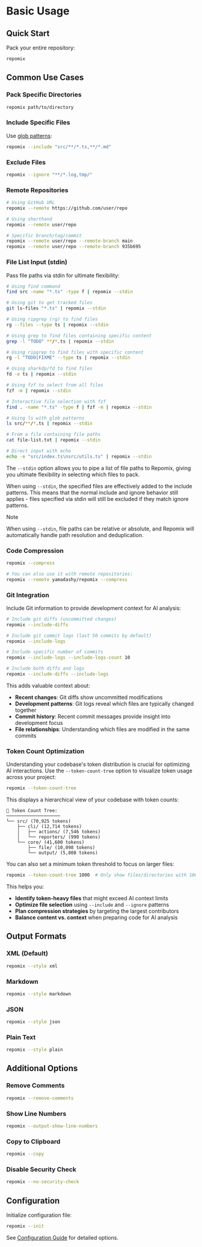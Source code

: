 # Basic Usage

## Quick Start

Pack your entire repository:
```bash
repomix
```

## Common Use Cases

### Pack Specific Directories
```bash
repomix path/to/directory
```

### Include Specific Files
Use [glob patterns](https://github.com/mrmlnc/fast-glob?tab=readme-ov-file#pattern-syntax):
```bash
repomix --include "src/**/*.ts,**/*.md"
```

### Exclude Files
```bash
repomix --ignore "**/*.log,tmp/"
```

### Remote Repositories
```bash
# Using GitHub URL
repomix --remote https://github.com/user/repo

# Using shorthand
repomix --remote user/repo

# Specific branch/tag/commit
repomix --remote user/repo --remote-branch main
repomix --remote user/repo --remote-branch 935b695
```

### File List Input (stdin)

Pass file paths via stdin for ultimate flexibility:

```bash
# Using find command
find src -name "*.ts" -type f | repomix --stdin

# Using git to get tracked files
git ls-files "*.ts" | repomix --stdin

# Using ripgrep (rg) to find files
rg --files --type ts | repomix --stdin

# Using grep to find files containing specific content
grep -l "TODO" **/*.ts | repomix --stdin

# Using ripgrep to find files with specific content
rg -l "TODO|FIXME" --type ts | repomix --stdin

# Using sharkdp/fd to find files
fd -e ts | repomix --stdin

# Using fzf to select from all files
fzf -m | repomix --stdin

# Interactive file selection with fzf
find . -name "*.ts" -type f | fzf -m | repomix --stdin

# Using ls with glob patterns
ls src/**/*.ts | repomix --stdin

# From a file containing file paths
cat file-list.txt | repomix --stdin

# Direct input with echo
echo -e "src/index.ts\nsrc/utils.ts" | repomix --stdin
```

The `--stdin` option allows you to pipe a list of file paths to Repomix, giving you ultimate flexibility in selecting which files to pack.

When using `--stdin`, the specified files are effectively added to the include patterns. This means that the normal include and ignore behavior still applies - files specified via stdin will still be excluded if they match ignore patterns.

> [!NOTE]
> When using `--stdin`, file paths can be relative or absolute, and Repomix will automatically handle path resolution and deduplication.

### Code Compression

```bash
repomix --compress

# You can also use it with remote repositories:
repomix --remote yamadashy/repomix --compress
```

### Git Integration

Include Git information to provide development context for AI analysis:

```bash
# Include git diffs (uncommitted changes)
repomix --include-diffs

# Include git commit logs (last 50 commits by default)
repomix --include-logs

# Include specific number of commits
repomix --include-logs --include-logs-count 10

# Include both diffs and logs
repomix --include-diffs --include-logs
```

This adds valuable context about:
- **Recent changes**: Git diffs show uncommitted modifications
- **Development patterns**: Git logs reveal which files are typically changed together
- **Commit history**: Recent commit messages provide insight into development focus
- **File relationships**: Understanding which files are modified in the same commits

### Token Count Optimization

Understanding your codebase's token distribution is crucial for optimizing AI interactions. Use the `--token-count-tree` option to visualize token usage across your project:

```bash
repomix --token-count-tree
```

This displays a hierarchical view of your codebase with token counts:

```
🔢 Token Count Tree:
────────────────────
└── src/ (70,925 tokens)
    ├── cli/ (12,714 tokens)
    │   ├── actions/ (7,546 tokens)
    │   └── reporters/ (990 tokens)
    └── core/ (41,600 tokens)
        ├── file/ (10,098 tokens)
        └── output/ (5,808 tokens)
```

You can also set a minimum token threshold to focus on larger files:

```bash
repomix --token-count-tree 1000  # Only show files/directories with 1000+ tokens
```

This helps you:
- **Identify token-heavy files** that might exceed AI context limits
- **Optimize file selection** using `--include` and `--ignore` patterns  
- **Plan compression strategies** by targeting the largest contributors
- **Balance content vs. context** when preparing code for AI analysis

## Output Formats

### XML (Default)
```bash
repomix --style xml
```

### Markdown
```bash
repomix --style markdown
```

### JSON
```bash
repomix --style json
```

### Plain Text
```bash
repomix --style plain
```

## Additional Options

### Remove Comments
```bash
repomix --remove-comments
```

### Show Line Numbers
```bash
repomix --output-show-line-numbers
```

### Copy to Clipboard
```bash
repomix --copy
```

### Disable Security Check
```bash
repomix --no-security-check
```

## Configuration

Initialize configuration file:
```bash
repomix --init
```

See [Configuration Guide](/guide/configuration) for detailed options.

